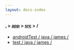 ```yaml
---
layout: docs-index
---
```

#### [.](./../../index) > [app](./../index) > [src](./index) > **/**

- [androidTest / java / james / ](androidTest/java/james/)
- [test / java / james / ](test/java/james/)
